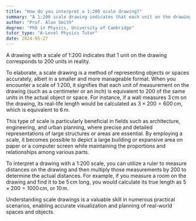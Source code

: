 ```yaml
---
title: "How do you interpret a 1;200 scale drawing?"
summary: "A 1;200 scale drawing indicates that each unit on the drawing corresponds to 200 units in reality, allowing for accurate representation of larger objects or spaces."
author: "Prof. Alan Smith"
degree: "PhD in Physics, University of Cambridge"
tutor_type: "A-Level Physics Tutor"
date: 2024-05-27
---
```


A drawing with a scale of 1:200 indicates that 1 unit on the drawing corresponds to 200 units in reality.

To elaborate, a scale drawing is a method of representing objects or spaces accurately, albeit in a smaller and more manageable format. When you encounter a scale of 1:200, it signifies that each unit of measurement on the drawing (such as a centimeter or an inch) is equivalent to 200 of the same units in the actual object or space. For instance, if a wall measures $3 \, \text{cm}$ on the drawing, its real-life length would be calculated as $3 \times 200 = 600 \, \text{cm}$, which is equivalent to $6 \, \text{m}$.

This type of scale is particularly beneficial in fields such as architecture, engineering, and urban planning, where precise and detailed representations of large structures or areas are essential. By employing a scale, it becomes possible to depict a large building or expansive area on paper or a computer screen while maintaining the proportions and relationships among various parts.

To interpret a drawing with a 1:200 scale, you can utilize a ruler to measure distances on the drawing and then multiply those measurements by $200$ to determine the actual distances. For example, if you measure a room on the drawing and find it to be $5 \, \text{cm}$ long, you would calculate its true length as $5 \times 200 = 1000 \, \text{cm}$, or $10 \, \text{m}$.

Understanding scale drawings is a valuable skill in numerous practical scenarios, enabling accurate visualization and planning of real-world spaces and objects.
    